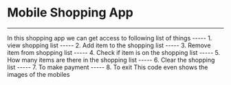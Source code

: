 # Mobile Shopping App
--------------------
In this shopping app we can get access to following list of things                                                                                                     -----    1. view shopping list                                                                                                                                         -----    2. Add item to the shopping list
-----    3. Remove item from shopping list
-----    4. Check if item is on the shopping list
-----    5. How many items are there in the shopping list
-----    6. Clear the shopping list
-----    7. To make payment
-----    8. To exit
This code even shows the images of the mobiles
